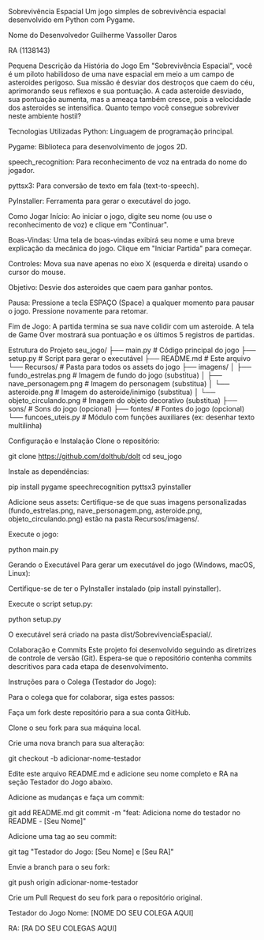 Sobrevivência Espacial
Um jogo simples de sobrevivência espacial desenvolvido em Python com Pygame.

Nome do Desenvolvedor 
Guilherme Vassoller Daros

RA (1138143)

Pequena Descrição da História do Jogo
Em "Sobrevivência Espacial", você é um piloto habilidoso de uma nave espacial em meio a um campo de asteroides perigoso. Sua missão é desviar dos destroços que caem do céu, aprimorando seus reflexos e sua pontuação. A cada asteroide desviado, sua pontuação aumenta, mas a ameaça também cresce, pois a velocidade dos asteroides se intensifica. Quanto tempo você consegue sobreviver neste ambiente hostil?

Tecnologias Utilizadas
Python: Linguagem de programação principal.

Pygame: Biblioteca para desenvolvimento de jogos 2D.

speech_recognition: Para reconhecimento de voz na entrada do nome do jogador.

pyttsx3: Para conversão de texto em fala (text-to-speech).

PyInstaller: Ferramenta para gerar o executável do jogo.

Como Jogar
Início: Ao iniciar o jogo, digite seu nome (ou use o reconhecimento de voz) e clique em "Continuar".

Boas-Vindas: Uma tela de boas-vindas exibirá seu nome e uma breve explicação da mecânica do jogo. Clique em "Iniciar Partida" para começar.

Controles: Mova sua nave apenas no eixo X (esquerda e direita) usando o cursor do mouse.

Objetivo: Desvie dos asteroides que caem para ganhar pontos.

Pausa: Pressione a tecla ESPAÇO (Space) a qualquer momento para pausar o jogo. Pressione novamente para retomar.

Fim de Jogo: A partida termina se sua nave colidir com um asteroide. A tela de Game Over mostrará sua pontuação e os últimos 5 registros de partidas.

Estrutura do Projeto
seu_jogo/
├── main.py                     # Código principal do jogo
├── setup.py                    # Script para gerar o executável
├── README.md                   # Este arquivo
└── Recursos/                   # Pasta para todos os assets do jogo
    ├── imagens/
    │   ├── fundo_estrelas.png  # Imagem de fundo do jogo (substitua)
    │   ├── nave_personagem.png # Imagem do personagem (substitua)
    │   └── asteroide.png       # Imagem do asteroide/inimigo (substitua)
    │   └── objeto_circulando.png # Imagem do objeto decorativo (substitua)
    ├── sons/                   # Sons do jogo (opcional)
    ├── fontes/                 # Fontes do jogo (opcional)
    └── funcoes_uteis.py        # Módulo com funções auxiliares (ex: desenhar texto multilinha)

Configuração e Instalação
Clone o repositório:

git clone https://github.com/dolthub/dolt
cd seu_jogo

Instale as dependências:

pip install pygame speechrecognition pyttsx3 pyinstaller

Adicione seus assets:
Certifique-se de que suas imagens personalizadas (fundo_estrelas.png, nave_personagem.png, asteroide.png, objeto_circulando.png) estão na pasta Recursos/imagens/.

Execute o jogo:

python main.py

Gerando o Executável
Para gerar um executável do jogo (Windows, macOS, Linux):

Certifique-se de ter o PyInstaller instalado (pip install pyinstaller).

Execute o script setup.py:

python setup.py

O executável será criado na pasta dist/SobrevivenciaEspacial/.

Colaboração e Commits
Este projeto foi desenvolvido seguindo as diretrizes de controle de versão (Git). Espera-se que o repositório contenha commits descritivos para cada etapa de desenvolvimento.

Instruções para o Colega (Testador do Jogo):

Para o colega que for colaborar, siga estes passos:

Faça um fork deste repositório para a sua conta GitHub.

Clone o seu fork para sua máquina local.

Crie uma nova branch para sua alteração:

git checkout -b adicionar-nome-testador

Edite este arquivo README.md e adicione seu nome completo e RA na seção Testador do Jogo abaixo.

Adicione as mudanças e faça um commit:

git add README.md
git commit -m "feat: Adiciona nome do testador no README - [Seu Nome]"

Adicione uma tag ao seu commit:

git tag "Testador do Jogo: [Seu Nome] e [Seu RA]"

Envie a branch para o seu fork:

git push origin adicionar-nome-testador

Crie um Pull Request do seu fork para o repositório original.

Testador do Jogo
Nome: [NOME DO SEU COLEGA AQUI]

RA: [RA DO SEU COLEGAS AQUI]